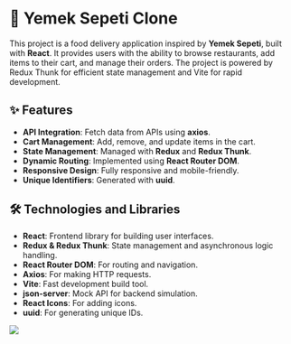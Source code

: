 # 🍴 Yemek Sepeti Clone

This project is a food delivery application inspired by **Yemek Sepeti**, built with **React**. It provides users with the ability to browse restaurants, add items to their cart, and manage their orders. The project is powered by Redux Thunk for efficient state management and Vite for rapid development.

## ✨ Features
- **API Integration**: Fetch data from APIs using **axios**.
- **Cart Management**: Add, remove, and update items in the cart.
- **State Management**: Managed with **Redux** and **Redux Thunk**.
- **Dynamic Routing**: Implemented using **React Router DOM**.
- **Responsive Design**: Fully responsive and mobile-friendly.
- **Unique Identifiers**: Generated with **uuid**.

## 🛠️ Technologies and Libraries
- **React**: Frontend library for building user interfaces.
- **Redux & Redux Thunk**: State management and asynchronous logic handling.
- **React Router DOM**: For routing and navigation.
- **Axios**: For making HTTP requests.
- **Vite**: Fast development build tool.
- **json-server**: Mock API for backend simulation.
- **React Icons**: For adding icons.
- **uuid**: For generating unique IDs.

![](ekran.gif)
